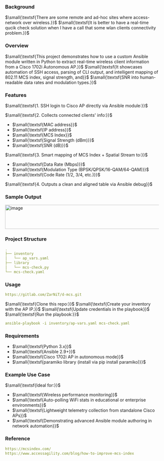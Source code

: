 ### Background

$\small{\textsf{There are some remote and ad-hoc sites where access-network over wireless.}}$
$\small{\textsf{It is better to have a real-time qucik check solution when I have a call that some wlan clients connectivity problem.}}$

### Overview

$\small{\textsf{This project demonstrates how to use a custom Ansible module written in Python to extract real-time wireless client information from a Cisco 1702i Autonomous AP.}}$
$\small{\textsf{It showcases automation of SSH access, parsing of CLI output, and intelligent mapping of 802.11 MCS index, signal strength, and}}$
$\small{\textsf{SNR into human-readable data rates and modulation types.}}$

### Features

$\small{\textsf{1. SSH login to Cisco AP directly via Ansible module:}}$<br>

$\small{\textsf{2. Collects connected clients' info:}}$
+ $\small{\textsf{MAC address}}$
+ $\small{\textsf{IP address}}$
+ $\small{\textsf{MCS Index}}$
+ $\small{\textsf{Signal Strength (dBm)}}$
+ $\small{\textsf{SNR (dB)}}$<br>

$\small{\textsf{3. Smart mapping of MCS Index + Spatial Stream to:}}$
+ $\small{\textsf{Data Rate (Mbps)}}$
+ $\small{\textsf{Modulation Type (BPSK/QPSK/16-QAM/64-QAM)}}$
+ $\small{\textsf{Code Rate (1/2, 3/4, etc.)}}$<br>

$\small{\textsf{4. Outputs a clean and aligned table via Ansible debug}}$

### Sample Output

<img width="943" height="79" alt="image" src="https://github.com/user-attachments/assets/e8e4ff1d-9956-4987-9cae-1ede1c7f53e4" />

### Project Structure
```yaml
.
├── inventory
│   └── ap_vars.yaml
├── library
│   └── mcs-check.py
└── mcs-check.yaml
```
### Usage
```yaml
https://gitlab.com/ZarNiT/d-mcs.git
```
$\small{\textsf{Clone this repo:}}$
$\small{\textsf{Create your inventory with the AP IP.}}$
$\small{\textsf{Update credentials in the playbook}}$
$\small{\textsf{Run the playbook:}}$
```yaml
ansible-playbook -i inventory/ap-vars.yaml mcs-check.yaml
```
### Requirements

+ $\small{\textsf{Python 3.x}}$
+ $\small{\textsf{Ansible 2.9+}}$
+ $\small{\textsf{Cisco 1702i AP in autonomous mode}}$
+ $\small{\textsf{paramiko library (install via pip install paramiko)}}$

### Example Use Case

$\small{\textsf{Ideal for:}}$
+ $\small{\textsf{Wireless performance monitoring}}$
+ $\small{\textsf{Auto-polling WiFi stats in educational or enterprise environments}}$
+ $\small{\textsf{Lightweight telemetry collection from standalone Cisco APs}}$
+ $\small{\textsf{Demonstrating advanced Ansible module authoring in network automation}}$

### Reference
```yaml
https://mcsindex.com/
https://www.accessagility.com/blog/how-to-improve-mcs-index
```
